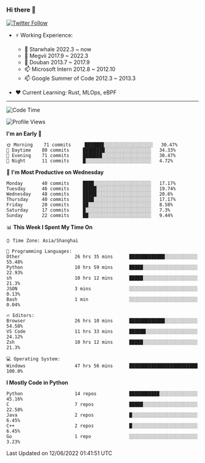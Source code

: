 ### Hi there 👋

[![Twitter Follow](https://img.shields.io/twitter/follow/tianweidut?style=social)](https://twitter.com/tianweidut)

- ⚡ Working Experience:
  - 🔭 Starwhale 2022.3 ~ now
  - 🌱 Megvii 2017.9 ~ 2022.3
  - 🌱 Douban 2013.7 ~ 2017.9
  - 📫 Microsoft Intern 2012.8 ~ 2012.10
  - 📫 Google Summer of Code 2012.3 ~ 2013.3

- ❤️ Current Learning: Rust, MLOps, eBPF

---
<!--START_SECTION:waka-->
![Code Time](http://img.shields.io/badge/Code%20Time-0%20secs-blue)

![Profile Views](http://img.shields.io/badge/Profile%20Views-1-blue)

**I'm an Early 🐤** 

```text
🌞 Morning    71 commits     ███████░░░░░░░░░░░░░░░░░░   30.47% 
🌆 Daytime    80 commits     ████████░░░░░░░░░░░░░░░░░   34.33% 
🌃 Evening    71 commits     ███████░░░░░░░░░░░░░░░░░░   30.47% 
🌙 Night      11 commits     █░░░░░░░░░░░░░░░░░░░░░░░░   4.72%

```
📅 **I'm Most Productive on Wednesday** 

```text
Monday       40 commits     ████░░░░░░░░░░░░░░░░░░░░░   17.17% 
Tuesday      46 commits     █████░░░░░░░░░░░░░░░░░░░░   19.74% 
Wednesday    48 commits     █████░░░░░░░░░░░░░░░░░░░░   20.6% 
Thursday     40 commits     ████░░░░░░░░░░░░░░░░░░░░░   17.17% 
Friday       20 commits     ██░░░░░░░░░░░░░░░░░░░░░░░   8.58% 
Saturday     17 commits     █░░░░░░░░░░░░░░░░░░░░░░░░   7.3% 
Sunday       22 commits     ██░░░░░░░░░░░░░░░░░░░░░░░   9.44%

```


📊 **This Week I Spent My Time On** 

```text
⌚︎ Time Zone: Asia/Shanghai

💬 Programming Languages: 
Other                    26 hrs 35 mins      █████████████░░░░░░░░░░░░   55.48% 
Python                   10 hrs 59 mins      █████░░░░░░░░░░░░░░░░░░░░   22.93% 
sh                       10 hrs 12 mins      █████░░░░░░░░░░░░░░░░░░░░   21.3% 
JSON                     3 mins              ░░░░░░░░░░░░░░░░░░░░░░░░░   0.13% 
Bash                     1 min               ░░░░░░░░░░░░░░░░░░░░░░░░░   0.04%

🔥 Editors: 
Browser                  26 hrs 10 mins      █████████████░░░░░░░░░░░░   54.58% 
VS Code                  11 hrs 33 mins      ██████░░░░░░░░░░░░░░░░░░░   24.12% 
Zsh                      10 hrs 12 mins      █████░░░░░░░░░░░░░░░░░░░░   21.3%

💻 Operating System: 
Windows                  47 hrs 56 mins      █████████████████████████   100.0%

```

**I Mostly Code in Python** 

```text
Python                   14 repos            ███████████░░░░░░░░░░░░░░   45.16% 
C                        7 repos             █████░░░░░░░░░░░░░░░░░░░░   22.58% 
Java                     2 repos             █░░░░░░░░░░░░░░░░░░░░░░░░   6.45% 
C++                      2 repos             █░░░░░░░░░░░░░░░░░░░░░░░░   6.45% 
Go                       1 repo              ░░░░░░░░░░░░░░░░░░░░░░░░░   3.23%

```



 Last Updated on 12/06/2022 01:41:51 UTC
<!--END_SECTION:waka-->